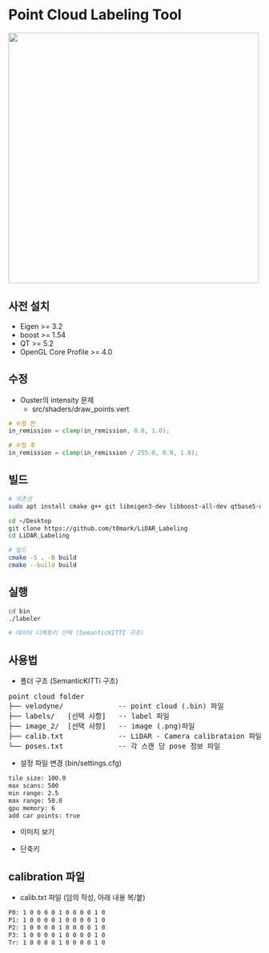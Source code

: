 # Point Cloud Labeling Tool
 
<img src="https://user-images.githubusercontent.com/11506664/63230808-340d5680-c212-11e9-8902-bc08f0f64dc8.png" width=500>

## 사전 설치
- Eigen >= 3.2
- boost >= 1.54
- QT >= 5.2
- OpenGL Core Profile >= 4.0

## 수정
- Ouster의 intensity 문제
    - src/shaders/draw_points.vert 
``` glsl
# 수정 전
in_remission = clamp(in_remission, 0.0, 1.0);

# 수정 후
in_remission = clamp(in_remission / 255.0, 0.0, 1.0);
``` 


## 빌드
```bash
# 의존성
sudo apt install cmake g++ git libeigen3-dev libboost-all-dev qtbase5-dev libglew-dev

cd ~/Desktop
git clone https://github.com/t0mark/LiDAR_Labeling
cd LiDAR_Labeling

# 빌드
cmake -S . -B build
cmake --build build
```

## 실행
``` bash
cd bin
./labeler

# 데이터 디렉토리 선택 (SemanticKITTI 구조)
```

## 사용법
- 폴더 구조 (SemanticKITTi 구조)
<pre>
point cloud folder
├── velodyne/             -- point cloud (.bin) 파일
├── labels/   [선택 사항]   -- label 파일
├── image_2/  [선택 사항]   -- image (.png)파일
├── calib.txt             -- LiDAR - Camera calibrataion 파일
└── poses.txt             -- 각 스캔 당 pose 정보 파일
</pre>

- 설정 파일 변경 (bin/settings.cfg)
``` txt
tile size: 100.0
max scans: 500
min range: 2.5
max range: 50.0
gpu memory: 6
add car points: true
```

- 이미지 보기

- 단축키

## calibration 파일
- calib.txt 파일 (임의 작성, 아래 내용 복/붙)
```txt
P0: 1 0 0 0 0 1 0 0 0 0 1 0
P1: 1 0 0 0 0 1 0 0 0 0 1 0
P2: 1 0 0 0 0 1 0 0 0 0 1 0
P3: 1 0 0 0 0 1 0 0 0 0 1 0
Tr: 1 0 0 0 0 1 0 0 0 0 1 0
```